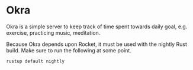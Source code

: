 # Okra

Okra is a simple server to keep track of time spent towards daily goal, e.g.
exercise, practicing music, meditation.

Because Okra depends upon Rocket, it must be used with the nightly Rust build.
Make sure to run the following at some point.
```
rustup default nightly
```
